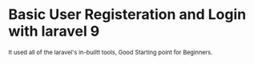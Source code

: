 <h1>Basic User Registeration and Login with laravel 9</h1>
<small>It used all of the laravel's in-builtt tools, Good Starting point for Beginners.</small>
